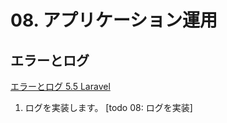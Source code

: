 # 08. アプリケーション運用

## エラーとログ

[エラーとログ 5.5 Laravel](https://readouble.com/laravel/5.5/ja/errors.html)

1. ログを実装します。 [todo 08: ログを実装]
